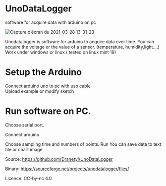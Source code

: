 # UnoDataLogger

software for acquire data with arduino on pc

![Capture d’écran du 2021-03-28 13-31-23](https://user-images.githubusercontent.com/51956315/112750720-873cb300-8fca-11eb-911f-eec3654ec770.png)



Unodatalogger is software for arduino to acquire data over time. You can acquire the voltage or the value of a sensor. (temperature, humidity,light….)
Work under windows or linux ( tested on linux mint 19)

# Setup the Arduino
Connect arduino uno to pc with usb cable  <br>
Upload example or modify sketch

# Run software on PC.
Choose serial port. <br>

Connect arduino <br>

Choose sampling time and numbers of points.
Run
You can save data to text file or chart image

Source:
https://github.com/Dranetyl/UnoDataLogger

Binary:
https://sourceforge.net/projects/unodatalogger/files/

Licence:
CC-by-nc 4.0
